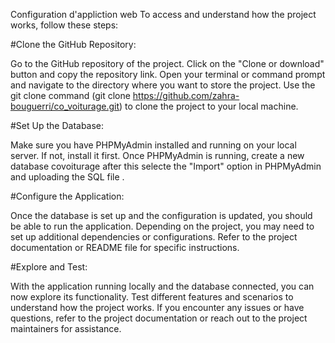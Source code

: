 Configuration d'appliction web
To access and understand how the project works, follow these steps:

#Clone the GitHub Repository:

Go to the GitHub repository of the project.
Click on the "Clone or download" button and copy the repository link.
Open your terminal or command prompt and navigate to the directory where you want to store the project.
Use the git clone command (git clone https://github.com/zahra-bouguerri/co_voiturage.git) to clone the project to your local machine.

#Set Up the Database:

Make sure you have PHPMyAdmin installed and running on your local server. If not, install it first.
Once PHPMyAdmin is running, create a new database covoiturage after this selecte the "Import" option in PHPMyAdmin and uploading the SQL file .


#Configure the Application:

Once the database is set up and the configuration is updated, you should be able to run the application.
Depending on the project, you may need to set up additional dependencies or configurations. Refer to the project documentation or README file for specific instructions.


#Explore and Test:

With the application running locally and the database connected, you can now explore its functionality.
Test different features and scenarios to understand how the project works.
If you encounter any issues or have questions, refer to the project documentation or reach out to the project maintainers for assistance.
